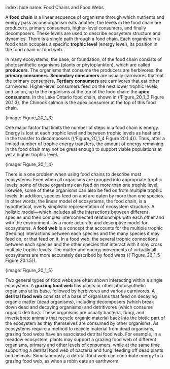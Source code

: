 index: hide
name: Food Chains and Food Webs

A  **food chain** is a linear sequence of organisms through which nutrients and energy pass as one organism eats another; the levels in the food chain are producers, primary consumers, higher-level consumers, and finally decomposers. These levels are used to describe ecosystem structure and dynamics. There is a single path through a food chain. Each organism in a food chain occupies a specific  **trophic level** (energy level), its position in the food chain or food web.

In many ecosystems, the base, or foundation, of the food chain consists of photosynthetic organisms (plants or phytoplankton), which are called  **producers**. The organisms that consume the producers are herbivores: the  **primary consumers**.  **Secondary consumers** are usually carnivores that eat the primary consumers.  **Tertiary consumers** are carnivores that eat other carnivores. Higher-level consumers feed on the next lower trophic levels, and so on, up to the organisms at the top of the food chain: the  **apex consumers**. In the Lake Ontario food chain, shown in {'Figure_20_1_3 Figure 20.1.3}, the Chinook salmon is the apex consumer at the top of this food chain.


{image:'Figure_20_1_3}
        

One major factor that limits the number of steps in a food chain is energy. Energy is lost at each trophic level and between trophic levels as heat and in the transfer to decomposers ({'Figure_20_1_4 Figure 20.1.4}). Thus, after a limited number of trophic energy transfers, the amount of energy remaining in the food chain may not be great enough to support viable populations at yet a higher trophic level.


{image:'Figure_20_1_4}
        

There is a one problem when using food chains to describe most ecosystems. Even when all organisms are grouped into appropriate trophic levels, some of these organisms can feed on more than one trophic level; likewise, some of these organisms can also be fed on from multiple trophic levels. In addition, species feed on and are eaten by more than one species. In other words, the linear model of ecosystems, the food chain, is a hypothetical, overly simplistic representation of ecosystem structure. A holistic model—which includes all the interactions between different species and their complex interconnected relationships with each other and with the environment—is a more accurate and descriptive model for ecosystems. A  **food web** is a concept that accounts for the multiple trophic (feeding) interactions between each species and the many species it may feed on, or that feed on it. In a food web, the several trophic connections between each species and the other species that interact with it may cross multiple trophic levels. The matter and energy movements of virtually all ecosystems are more accurately described by food webs ({'Figure_20_1_5 Figure 20.1.5}).


{image:'Figure_20_1_5}
        

Two general types of food webs are often shown interacting within a single ecosystem. A  **grazing food web** has plants or other photosynthetic organisms at its base, followed by herbivores and various carnivores. A  **detrital food web** consists of a base of organisms that feed on decaying organic matter (dead organisms), including decomposers (which break down dead and decaying organisms) and detritivores (which consume organic detritus). These organisms are usually bacteria, fungi, and invertebrate animals that recycle organic material back into the biotic part of the ecosystem as they themselves are consumed by other organisms. As ecosystems require a method to recycle material from dead organisms, grazing food webs have an associated detrital food web. For example, in a meadow ecosystem, plants may support a grazing food web of different organisms, primary and other levels of consumers, while at the same time supporting a detrital food web of bacteria and fungi feeding off dead plants and animals. Simultaneously, a detrital food web can contribute energy to a grazing food web, as when a robin eats an earthworm.
